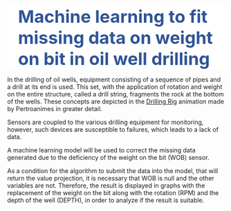 <div class="alert" style="background-color:#fff; color:white; padding:0px 10px; border-radius:5px;"><h1 style='margin:15px 15px; color:#305496; font-size:40px'>Machine learning to fit missing data on weight on bit in oil well drilling</h1>
</div>

In the drilling of oil wells, equipment consisting of a sequence of pipes and a drill at its end is used. This set, with the application of rotation and weight on the entire structure, called a drill string, fragments the rock at the bottom of the wells. These concepts are depicted in the <a href="https://www.linkedin.com/posts/alison-silva-217212135_activity-6858874651595153408-szUA/?utm_source=linkedin_share&utm_medium=member_desktop_web" target="_blank" rel="noopener noreferrer">Drilling Rig</a> animation made by Pertroanimes in greater detail.

Sensors are coupled to the various drilling equipment for monitoring, however, such devices are susceptible to failures, which leads to a lack of data.

A machine learning model will be used to correct the missing data generated due to the deficiency of the weight on the bit (WOB) sensor.

As a condition for the algorithm to submit the data into the model, that will return the value projection, it is necessary that WOB is null and the other variables are not. Therefore, the result is displayed in graphs with the replacement of the weight on the bit along with the rotation (RPM) and the depth of the well (DEPTH), in order to analyze if the result is suitable.
